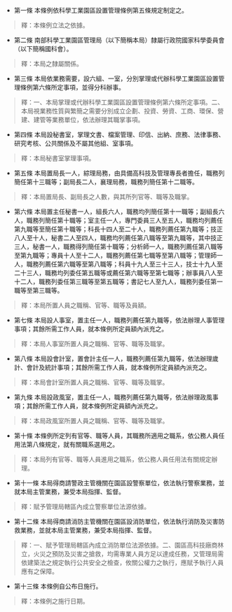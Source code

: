 * 第一條 本條例依科學工業園區設置管理條例第五條規定制定之。

> 釋：本條例立法之依據。

* 第二條 南部科學工業園區管理局（以下簡稱本局）隸屬行政院國家科學委員會（以下簡稱國科會）。

> 釋：本局之隸屬關係。

* 第三條 本局依業務需要，設六組、一室，分別掌理或代辦科學工業園區設置管理條例第六條所定事項，並得分科辦事。

> 釋：一、本局掌理或代辦科學工業園區設置管理條例第六條所定事項。二、本局視業務性質與繁簡之需要分別成立企劃、投資、勞資、工商、環保、營建、建管等業務單位，依法辦理其職掌事項。

* 第四條 本局設秘書室，掌理文書、檔案管理、印信、出納、庶務、法律事務、研究考核、公共關係及不屬其他組、室事項。

> 釋：本局秘書室掌理事項。

* 第五條 本局置局長一人，綜理局務，由具備高科技及管理專長者擔任，職務列簡任第十三職等；副局長二人，襄理局務，職務列簡任第十二職等。

> 釋：本局置局長、副局長之人數，與其所列官等、職等及職掌。

* 第六條 本局置主任秘書一人，組長六人，職務均列簡任第十一職等；副組長六人，職務列簡任第十職等；室主任一人，專門委員三人至五人，職務均列薦任第九職等至簡任第十職等；科長十四人至二十人，職務列薦任第九職等；技正八人至十人，秘書二人至四人，職務均列薦任第八職等至第九職等，其中技正三人，秘書一人，職務得列簡任第十職等；分析師一人，職務列薦任第八職等至第九職等；專員十人至十二人，職務列薦任第七職等至第八職等；管理師一人，職務列薦任第六職等至第八職等；科員十九人至三十三人，技士十九人至二十三人，職務均列委任第五職等或薦任第六職等至第七職等；辦事員八人至十二人，職務列委任第三職等至第五職等；書記七人至九人，職務列委任第一職等至第三職等。

> 釋：本局所置人員之職稱、官等、職等及員額。

* 第七條 本局設人事室，置主任一人，職務列薦任第九職等，依法辦理人事管理事項；其餘所需工作人員，就本條例所定員額內派充之。

> 釋：本局人事室所置人員之職稱、官等、職等及職掌。

* 第八條 本局設會計室，置會計主任一人，職務列薦任第九職等，依法辦理歲計、會計及統計事項；其餘所需工作人員，就本條例所定員額內派充之。

> 釋：本局會計室所置人員之職稱、官等、職等及職掌。

* 第九條 本局設政風室，置主任一人，職務列薦任第九職等，依法辦理政風事項；其餘所需工作人員，就本條例所定員額內派充之。

> 釋：本局政風室所置人員之職稱、官等、職等及職掌。

* 第十條 本條例所定列有官等、職等人員，其職務所適用之職系，依公務人員任用法第八條規定，就有關職系選用之。

> 釋：本局列有官等、職等人員進用之職系，依公務人員任用法有關規定辦理。

* 第十一條 本局得商請警政主管機關在園區設警察單位，依法執行警察業務，並就本局主管業務，兼受本局指揮、監督。

> 釋：賦予管理局轄區內成立警察單位法源依據。

* 第十二條 本局得商請消防主管機關在園區設消防單位，依法執行消防及災害防救業務，並就本局主管業務，兼受本局指揮、監督。

> 釋：一、賦予管理局轄區內成立消防單位法源依據。二、園區高科技廠商林立，火災之預防及災害之搶救，均需專業人員方足以達成任務，又管理局需依建築法之規定執行公共安全之檢查，攸關公權力之執行，應賦予執行人員應有之保障。

* 第十三條 本條例自公布日施行。

> 釋：本條例之施行日期。

